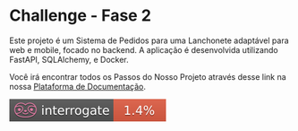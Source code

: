 # Challenge - Fase 2

Este projeto é um Sistema de Pedidos para uma Lanchonete adaptável para web e mobile, focado no backend.
A aplicação é desenvolvida utilizando FastAPI, SQLAlchemy, e Docker.

Você irá encontrar todos os Passos do Nosso Projeto através desse link na nossa
[Plataforma de Documentação](https://software-architecture-fiap.github.io/tech-challenge/).

![Interrogate](docs/assets/interrogate_badge.svg)
